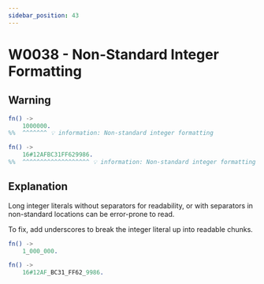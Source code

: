 ```yaml
---
sidebar_position: 43
---
```


# W0038 - Non-Standard Integer Formatting

## Warning

```erlang
fn() ->
    1000000.
%%  ^^^^^^^ 💡 information: Non-standard integer formatting
```

```erlang
fn() ->
    16#12AFBC31FF629986.
%%  ^^^^^^^^^^^^^^^^^^^ 💡 information: Non-standard integer formatting
```

## Explanation

Long integer literals without separators for readability, or with separators
in non-standard locations can be error-prone to read.

To fix, add underscores to break the integer literal up into readable chunks.


```erlang
fn() ->
    1_000_000.
```

```erlang
fn() ->
    16#12AF_BC31_FF62_9986.
```
